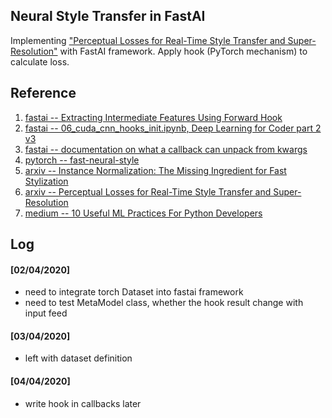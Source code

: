 ## Neural Style Transfer in FastAI
Implementing ["Perceptual Losses for Real-Time Style Transfer and Super-Resolution"](https://arxiv.org/pdf/1603.08155.pdf) with FastAI framework. Apply hook (PyTorch mechanism) to calculate loss.


## Reference
1. [fastai -- Extracting Intermediate Features Using Forward Hook](https://github.com/TheShadow29/FAI-notes/blob/master/notebooks/Using-Forward-Hook-To-Save-Features.ipynb)
2. [fastai -- 06_cuda_cnn_hooks_init.ipynb, Deep Learning for Coder part 2 v3](https://github.com/fastai/course-v3/blob/master/nbs/dl2/06_cuda_cnn_hooks_init.ipynb)
3. [fastai -- documentation on what a callback can unpack from kwargs](https://docs.fast.ai/callback.html)
4. [pytorch -- fast-neural-style](https://github.com/pytorch/examples/tree/master/fast_neural_style)
5. [arxiv -- Instance Normalization: The Missing Ingredient for Fast Stylization](https://arxiv.org/abs/1607.08022)
6. [arxiv -- Perceptual Losses for Real-Time Style Transfer and Super-Resolution](https://arxiv.org/abs/1603.08155)
7. [medium -- 10 Useful ML Practices For Python Developers](https://medium.com/modern-nlp/10-great-ml-practices-for-python-developers-b089eefc18fc)

## Log
#### [02/04/2020]
- need to integrate torch Dataset into fastai framework
- need to test MetaModel class, whether the hook result change with input feed
  
#### [03/04/2020]
- left with dataset definition

#### [04/04/2020]
- write hook in callbacks later